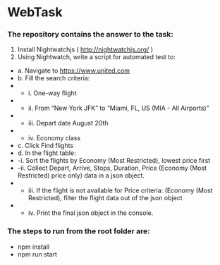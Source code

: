 # WebTask
### The repository contains the answer to the task:
1. Install Nightwatchjs ( http://nightwatchjs.org/ )
2. Using Nightwatch, write a script for automated test to:
 - a. Navigate to https://www.united.com
 - b. Fill the search criteria:
 - - i. One-way flight
 - - ii. From “New York JFK” to “Miami, FL, US (MIA - All Airports)”
 - - iii. Depart date August 20th
 - - iv. Economy class
 - c. Click Find flights
 - d. In the flight table:
 - -i. Sort the flights by Economy (Most Restricted), lowest price first
 - -ii. Collect Depart, Arrive, Stops, Duration, Price (Economy (Most Restricted)
price only) data in a json object.
 - - iii. If the flight is not available for Price criteria: (Economy (Most Restricted), filter the flight data out of the json object
 - - iv. Print the final json object in the console.
 
### The steps to run from the root folder are:
- npm install
- npm run start


